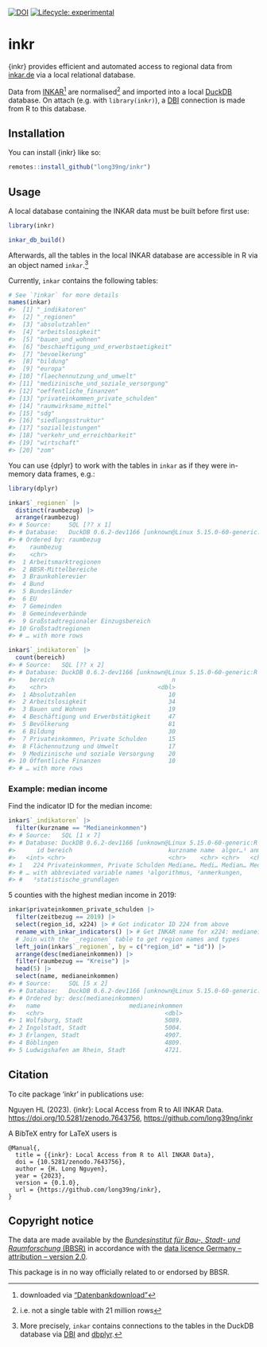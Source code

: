 
<!-- README.md is generated from README.Rmd. Please edit that file -->
<!-- badges: start -->

[![DOI](https://zenodo.org/badge/575766849.svg)](https://zenodo.org/badge/latestdoi/575766849)
[![Lifecycle:
experimental](https://img.shields.io/badge/lifecycle-experimental-orange.svg)](https://lifecycle.r-lib.org/articles/stages.html#experimental)
<!-- badges: end -->

# inkr

{inkr} provides efficient and automated access to regional data from
[inkar.de](https://www.inkar.de) via a local relational database.

Data from [INKAR](https://www.inkar.de)[^1] are normalised[^2] and
imported into a local [DuckDB](https://duckdb.org) database. On attach
(e.g. with `library(inkr)`), a [DBI](https://dbi.r-dbi.org/) connection
is made from R to this database.

## Installation

You can install {inkr} like so:

``` r
remotes::install_github("long39ng/inkr")
```

## Usage

A local database containing the INKAR data must be built before first
use:

``` r
library(inkr)

inkar_db_build()
```

Afterwards, all the tables in the local INKAR database are accessible in
R via an object named `inkar`.[^3]

Currently, `inkar` contains the following tables:

``` r
# See `?inkar` for more details
names(inkar)
#>  [1] "_indikatoren"                        
#>  [2] "_regionen"                           
#>  [3] "absolutzahlen"                       
#>  [4] "arbeitslosigkeit"                    
#>  [5] "bauen_und_wohnen"                    
#>  [6] "beschaeftigung_und_erwerbstaetigkeit"
#>  [7] "bevoelkerung"                        
#>  [8] "bildung"                             
#>  [9] "europa"                              
#> [10] "flaechennutzung_und_umwelt"          
#> [11] "medizinische_und_soziale_versorgung" 
#> [12] "oeffentliche_finanzen"               
#> [13] "privateinkommen_private_schulden"    
#> [14] "raumwirksame_mittel"                 
#> [15] "sdg"                                 
#> [16] "siedlungsstruktur"                   
#> [17] "sozialleistungen"                    
#> [18] "verkehr_und_erreichbarkeit"          
#> [19] "wirtschaft"                          
#> [20] "zom"
```

You can use {dplyr} to work with the tables in `inkar` as if they were
in-memory data frames, e.g.:

``` r
library(dplyr)

inkar$`_regionen` |>
  distinct(raumbezug) |>
  arrange(raumbezug)
#> # Source:     SQL [?? x 1]
#> # Database:   DuckDB 0.6.2-dev1166 [unknown@Linux 5.15.0-60-generic:R 4.2.2//home/hnguyen9/R/x86_64-pc-linux-gnu-library/4.2/inkr/db/inkar.duckdb]
#> # Ordered by: raumbezug
#>    raumbezug                         
#>    <chr>                             
#>  1 Arbeitsmarktregionen              
#>  2 BBSR-Mittelbereiche               
#>  3 Braunkohlerevier                  
#>  4 Bund                              
#>  5 Bundesländer                      
#>  6 EU                                
#>  7 Gemeinden                         
#>  8 Gemeindeverbände                  
#>  9 Großstadtregionaler Einzugsbereich
#> 10 Großstadtregionen                 
#> # … with more rows

inkar$`_indikatoren` |>
  count(bereich)
#> # Source:   SQL [?? x 2]
#> # Database: DuckDB 0.6.2-dev1166 [unknown@Linux 5.15.0-60-generic:R 4.2.2//home/hnguyen9/R/x86_64-pc-linux-gnu-library/4.2/inkr/db/inkar.duckdb]
#>    bereich                                 n
#>    <chr>                               <dbl>
#>  1 Absolutzahlen                          10
#>  2 Arbeitslosigkeit                       34
#>  3 Bauen und Wohnen                       19
#>  4 Beschäftigung und Erwerbstätigkeit     47
#>  5 Bevölkerung                            81
#>  6 Bildung                                30
#>  7 Privateinkommen, Private Schulden      15
#>  8 Flächennutzung und Umwelt              17
#>  9 Medizinische und soziale Versorgung    20
#> 10 Öffentliche Finanzen                   10
#> # … with more rows
```

### Example: median income

Find the indicator ID for the median income:

``` r
inkar$`_indikatoren` |>
  filter(kurzname == "Medianeinkommen")
#> # Source:   SQL [1 x 7]
#> # Database: DuckDB 0.6.2-dev1166 [unknown@Linux 5.15.0-60-generic:R 4.2.2//home/hnguyen9/R/x86_64-pc-linux-gnu-library/4.2/inkr/db/inkar.duckdb]
#>      id bereich                           kurzname name  algor…¹ anmer…² stati…³
#>   <int> <chr>                             <chr>    <chr> <chr>   <chr>   <chr>  
#> 1   224 Privateinkommen, Private Schulden Mediane… Medi… Median… Median… Statis…
#> # … with abbreviated variable names ¹​algorithmus, ²​anmerkungen,
#> #   ³​statistische_grundlagen
```

5 counties with the highest median income in 2019:

``` r
inkar$privateinkommen_private_schulden |>
  filter(zeitbezug == 2019) |>
  select(region_id, x224) |> # Got indicator ID 224 from above
  rename_with_inkar_indicators() |> # Get INKAR name for x224: medianeinkommen
  # Join with the `_regionen` table to get region names and types
  left_join(inkar$`_regionen`, by = c("region_id" = "id")) |>
  arrange(desc(medianeinkommen)) |>
  filter(raumbezug == "Kreise") |>
  head(5) |>
  select(name, medianeinkommen)
#> # Source:     SQL [5 x 2]
#> # Database:   DuckDB 0.6.2-dev1166 [unknown@Linux 5.15.0-60-generic:R 4.2.2//home/hnguyen9/R/x86_64-pc-linux-gnu-library/4.2/inkr/db/inkar.duckdb]
#> # Ordered by: desc(medianeinkommen)
#>   name                         medianeinkommen
#>   <chr>                                  <dbl>
#> 1 Wolfsburg, Stadt                       5089.
#> 2 Ingolstadt, Stadt                      5004.
#> 3 Erlangen, Stadt                        4907.
#> 4 Böblingen                              4809.
#> 5 Ludwigshafen am Rhein, Stadt           4721.
```

## Citation

To cite package ‘inkr’ in publications use:

Nguyen HL (2023). {inkr}: Local Access from R to All INKAR Data.
<https://doi.org/10.5281/zenodo.7643756>,
<https://github.com/long39ng/inkr>

A BibTeX entry for LaTeX users is

    @Manual{,
      title = {{inkr}: Local Access from R to All INKAR Data},
      doi = {10.5281/zenodo.7643756},
      author = {H. Long Nguyen},
      year = {2023},
      version = {0.1.0},
      url = {https://github.com/long39ng/inkr},
    }

## Copyright notice

The data are made available by the [*Bundesinstitut für Bau-, Stadt- und
Raumforschung* (BBSR)](https://www.bbsr.bund.de) in accordance with the
[data licence Germany – attribution – version
2.0](https://www.govdata.de/dl-de/by-2-0).

This package is in no way officially related to or endorsed by BBSR.

[^1]: downloaded via
    [“Datenbankdownload”](https://www.bbr-server.de/imagemap/inkar/download/inkar_2021.zip)

[^2]: i.e. not a single table with 21 million rows

[^3]: More precisely, `inkar` contains connections to the tables in the
    DuckDB database via [DBI](https://dbi.r-dbi.org/) and
    [dbplyr](https://dbplyr.tidyverse.org/).
